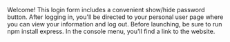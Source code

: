Welcome! This login form includes a convenient show/hide password button. After logging in, you'll be directed to your personal user page where you can view your information and log out. Before launching, be sure to run npm install express. In the console menu, you'll find a link to the website.
